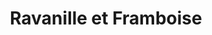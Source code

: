 ---
title: "Ravanille et Framboise"
url: /arles/ravanille-et-framboise/
shop: décoration intérieure
---